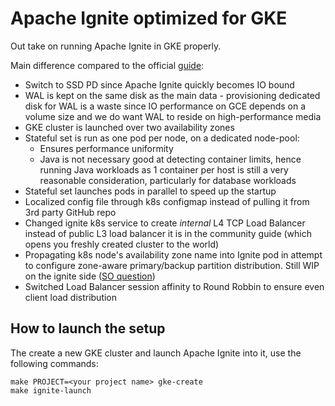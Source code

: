 # Apache Ignite optimized for GKE

Out take on running Apache Ignite in GKE properly.

Main difference compared to the official [guide](https://apacheignite.readme.io/docs/google-cloud-deployment):

* Switch to SSD PD since Apache Ignite quickly becomes IO bound
* WAL is kept on the same disk as the main data -
  provisioning dedicated disk for WAL is a waste since IO performance on GCE
  depends on a volume size and we do want WAL to reside on high-performance media
* GKE cluster is launched over two availability zones
* Stateful set is run as one pod per node, on a dedicated node-pool:
  * Ensures performance uniformity
  * Java is not necessary good at detecting container limits, hence running Java
    workloads as 1 container per host is still a very reasonable consideration,
	particularly for database workloads
* Stateful set launches pods in parallel to speed up the startup
* Localized config file through k8s configmap instead of pulling it from 3rd party GitHub repo
* Changed ignite k8s service to create *internal* L4 TCP Load Balancer instead of public L3
  load balancer it is in the community guide (which opens you freshly created cluster to the world)
* Propagating k8s node's availability zone name into Ignite pod in attempt to configure
  zone-aware primary/backup partition distribution. Still WIP on the ignite side
  ([SO question](https://stackoverflow.com/questions/61062929/apache-ignite-zonerack-aware-parititons/61064478#61064478))
* Switched Load Balancer session affinity to Round Robbin to ensure even client load distribution

## How to launch the setup
The create a new GKE cluster and launch Apache Ignite into it, use the following commands:

```
make PROJECT=<your project name> gke-create
make ignite-launch
```
